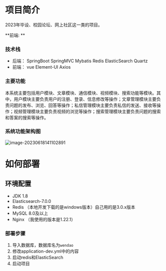 # 项目简介

2023年毕设、校园论坛、网上社区这一类的项目。

**前端: **

### 技术栈

- 后端： SpringBoot SpringMVC Mybatis Redis ElasticSearch Quartz
- 前端： vue Element-UI Axios

### 主要功能

本系统主要包括用户模块、文章模块、通信模块、视频模块、搜索功能等模块。其中，用户模块主要负责用户的注册、登录、信息修改等操作；文章管理模块主要负责问题的发布、浏览、回答等操作；私信管理模块主要负责私信的发送、接收等操作；视频管理模块主要负责视频的浏览等操作；搜索管理模块主要负责问题的搜索和答案的搜索等操作。

### 系统功能架构图

![image-20230618141102891](D:\JavaProject\wendao\README.assets\image-20230618141102891.png)



# 如何部署

## 环境配置

- JDK 1.8
- Elasticsearch-7.0.0
- Redis （本地开发下载的是windows版本）自己用的是3.0.x版本
- MySQL 8.0及以上
- Nginx （我使用的版本是1.22.1）

### 部署步骤

1. 导入数据库，数据库名为``wendao``
2. 修改application-dev.yml中的内容
3. 启动redis和ElasticSearch
4. 启动项目
